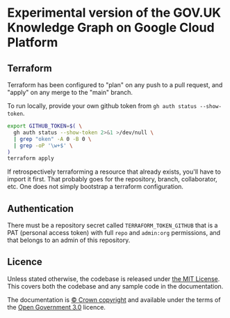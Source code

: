 # Experimental version of the GOV.UK Knowledge Graph on Google Cloud Platform

## Terraform

Terraform has been configured to "plan" on any push to a pull request, and
"apply" on any merge to the "main" branch.

To run locally, provide your own github token from `gh auth status
--show-token`.

```sh
export GITHUB_TOKEN=$( \
  gh auth status --show-token 2>&1 >/dev/null \
  | grep "oken" -A 0 -B 0 \
  | grep -oP '\w+$' \
)
terraform apply
```

If retrospectively terraforming a resource that already exists, you'll have to
import it first.  That probably goes for the repository, branch, collaborator,
etc.  One does not simply bootstrap a terraform configuration.

## Authentication

There must be a repository secret called `TERRAFORM_TOKEN_GITHUB` that is a
PAT (personal access token) with full `repo` and `admin:org` permissions, and
that belongs to an admin of this repository.

## Licence

Unless stated otherwise, the codebase is released under [the MIT License][mit].
This covers both the codebase and any sample code in the documentation.

The documentation is [© Crown copyright][copyright] and available under the terms
of the [Open Government 3.0][ogl] licence.

[rvm]: https://www.ruby-lang.org/en/documentation/installation/#managers
[bundler]: http://bundler.io/
[mit]: LICENCE
[copyright]: http://www.nationalarchives.gov.uk/information-management/re-using-public-sector-information/uk-government-licensing-framework/crown-copyright/
[ogl]: http://www.nationalarchives.gov.uk/doc/open-government-licence/version/3/
